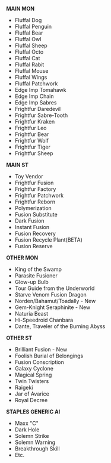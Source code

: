 **MAIN MON**
- Fluffal Dog
- Fluffal Penguin
- Fluffal Bear
- Fluffal Owl
- Fluffal Sheep
- Fluffal Octo
- Fluffal Cat
- Fluffal Rabit
- Fluffal Mouse
- Fluffal Wings
- Fluffal Patchwork
- Edge Imp Tomahawk
- Edge Imp Chain
- Edge Imp Sabres
- Frightfur Daredevil
- Frightfur Sabre-Tooth
- Frightfur Kraken
- Frightfur Leo
- Frightfur Bear
- Frightfur Wolf
- Frightfur Tiger
- Frightfur Sheep

**MAIN ST**
- Toy Vendor
- Frightfur Fusion
- Frightfur Factory
- Frightfur Patchwork
- Frightfur Reborn
- Polymerization
- Fusion Substitute
- Dark Fusion
- Instant Fusion
- Fusion Recovery
- Fusion Recycle Plant(BETA)
- Fusion Reserve

**OTHER MON**
- King of the Swamp
- Parasite Fusioner
- Glow-up Bulb
- Tour Guide from the Underworld
- Starve Venom Fusion Dragon
- Norden/Bahamut/Toadally - New
- Gem-Knight Seraphinite - New
- Naturia Beast
- Hi-Speedroid Chanbara
- Dante, Traveler of the Burning Abyss

**OTHER ST**
- Brilliant Fusion - New
- Foolish Burial of Belongings
- Fusion Conscription
- Galaxy Cyclone
- Magical Spring
- Twin Twisters
- Raigeki
- Jar of Avarice
- Royal Decree

**STAPLES GENERIC AI**
- Maxx "C"
- Dark Hole
- Solemn Strike
- Solemn Warning
- Breakthrough Skill
- Etc.